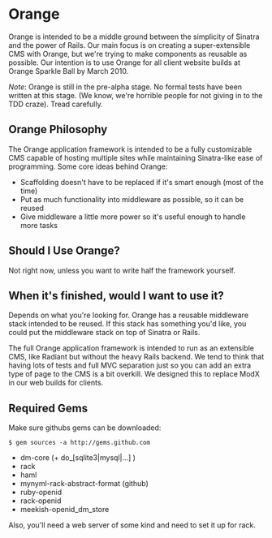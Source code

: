 Orange
======

Orange is intended to be a middle ground between the simplicity of Sinatra 
and the power of Rails. Our main focus is on creating a super-extensible CMS
with Orange, but we're trying to make components as reusable as possible. Our
intention is to use Orange for all client website builds at Orange Sparkle Ball by
March 2010. 

*Note*: Orange is still in the pre-alpha stage. No formal tests have been written at this
stage. 
(We know, we're horrible people for not giving in to the TDD craze). Tread carefully.


Orange Philosophy
-----------------
The Orange application framework is intended to be a fully customizable CMS
capable of hosting multiple sites while maintaining Sinatra-like ease of 
programming. Some core ideas behind Orange:

* Scaffolding doesn't have to be replaced if it's smart enough (most of the time)
* Put as much functionality into middleware as possible, so it can be reused
* Give middleware a little more power so it's useful enough to handle more tasks


Should I Use Orange?
--------------------
Not right now, unless you want to write half the framework yourself.


When it's finished, would I want to use it?
-------------------------------------------
Depends on what you're looking for. Orange has a reusable middleware stack intended to 
be reused. If this stack has something you'd like, you could put the middleware stack on
top of Sinatra or Rails. 

The full Orange application framework is intended to run
as an extensible CMS, like Radiant but without the heavy Rails backend. We
tend to think that having lots of tests and full MVC separation just so you 
can add an extra type of page to the CMS is a bit overkill. We designed this
to replace ModX in our web builds for clients. 

Required Gems
-------------

Make sure githubs gems can be downloaded:

    $ gem sources -a http://gems.github.com

* dm-core (+ do_[sqlite3|mysql|...] )
* rack
* haml
* mynyml-rack-abstract-format (github)
* ruby-openid
* rack-openid
* meekish-openid_dm_store

Also, you'll need a web server of some kind and need to set it up for rack.